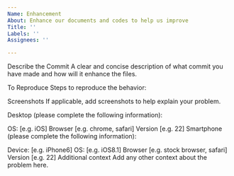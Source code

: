 ```yaml
---
Name: Enhancement
About: Enhance our documents and codes to help us improve
Title: ''
Labels: ''
Assignees: ''

---
```


Describe the Commit
A clear and concise description of what commit you have made and how will it enhance the files.

To Reproduce
Steps to reproduce the behavior:

Screenshots
If applicable, add screenshots to help explain your problem.

Desktop (please complete the following information):

OS: [e.g. iOS]
Browser [e.g. chrome, safari]
Version [e.g. 22]
Smartphone (please complete the following information):

Device: [e.g. iPhone6]
OS: [e.g. iOS8.1]
Browser [e.g. stock browser, safari]
Version [e.g. 22]
Additional context
Add any other context about the problem here.

